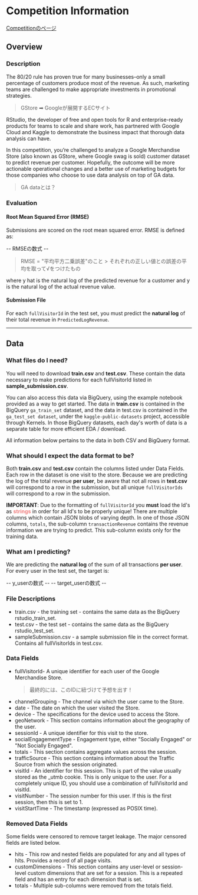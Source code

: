 # Competition Information
[Competitionのページ](https://www.kaggle.com/c/ga-customer-revenue-prediction)

## Overview

### Description
The 80/20 rule has proven true for many businesses–only a small percentage of customers produce most of the revenue. 
As such, marketing teams are challenged to make appropriate investments in promotional strategies.


> GStore
> ➡ Googleが展開するECサイト

RStudio, the developer of free and open tools for R and enterprise-ready products for teams to scale and share work, 
has partnered with Google Cloud and Kaggle to demonstrate the business impact that thorough data analysis can have.

In this competition, you’re challenged to analyze a Google Merchandise Store (also known as GStore, where Google swag is sold) 
customer dataset to predict revenue per customer. Hopefully, the outcome will be more actionable operational changes 
and a better use of marketing budgets for those companies who choose to use data analysis on top of GA data.
> GA dataとは？


### Evaluation

#### Root Mean Squared Error (RMSE)
Submissions are scored on the root mean squared error. RMSE is defined as:

-- RMSEの数式 --
> RMSE = "平均平方二乗誤差"のこと
    > それぞれの正しい値との誤差の平均を取って√をつけたもの

where y hat is the natural log of the predicted revenue for a customer and y is the natural log of the actual revenue value.

#### Submission File
For each `fullVisitorId` in the test set, you must predict the **natural log** of their total revenue in `PredictedLogRevenue`. 

***

## Data

### What files do I need?

You will need to download **train.csv** and **test.csv**. 
These contain the data necessary to make predictions for each fullVisitorId listed in **sample_submission.csv**.

You can also access this data via BigQuery, using the example notebook provided as a way to get started. 
The data in **train.csv** is contained in the BigQuery `ga_train_set` dataset, and the data in test.csv is contained in the `ga_test_set dataset`, 
under the `kaggle-public-datasets` project, accessible through Kernels. 
In those BigQuery datasets, each day's worth of data is a separate table for more efficient EDA / download.

All information below pertains to the data in both CSV and BigQuery format.


### What should I expect the data format to be?

Both **train.csv** and **test.csv** contain the columns listed under Data Fields. 
Each row in the dataset is one visit to the store. 
Because we are predicting the log of the total revenue **per user**, 
be aware that not all rows in **test.csv** will correspond to a row in the submission, but all unique `fullVisitorIds` will correspond to a row in the submission.

**IMPORTANT**: Due to the formatting of `fullVisitorId` you **must** load the Id's as **<font color="LightCoral">strings</font>** in order for all Id's to be properly unique!
There are multiple columns which contain JSON blobs of varying depth. 
In one of those JSON columns, `totals`, the sub-column `transactionRevenue` contains the revenue information we are trying to predict. 
This sub-column exists only for the training data.


### What am I predicting?
We are predicting the **natural log** of the sum of all transactions **per user**. For every user in the test set, the target is:

-- y_userの数式 --
-- target_userの数式 --


### File Descriptions
* train.csv - the training set - contains the same data as the BigQuery rstudio_train_set.
* test.csv - the test set - contains the same data as the BigQuery rstudio_test_set.
* sampleSubmission.csv - a sample submission file in the correct format. Contains all fullVisitorIds in test.csv.


### Data Fields
* fullVisitorId- A unique identifier for each user of the Google Merchandise Store.
    > 最終的には、このIDに紐づけて予想を出す！
* channelGrouping - The channel via which the user came to the Store.
* date - The date on which the user visited the Store.
* device - The specifications for the device used to access the Store.
* geoNetwork - This section contains information about the geography of the user.
* sessionId - A unique identifier for this visit to the store.
* socialEngagementType - Engagement type, either "Socially Engaged" or "Not Socially Engaged".
* totals - This section contains aggregate values across the session.
* trafficSource - This section contains information about the Traffic Source from which the session originated.
* visitId - An identifier for this session. This is part of the value usually stored as the _utmb cookie. This is only unique to the user. For a completely unique ID, you should use a combination of fullVisitorId and visitId.
* visitNumber - The session number for this user. If this is the first session, then this is set to 1.
* visitStartTime - The timestamp (expressed as POSIX time).


### Removed Data Fields
Some fields were censored to remove target leakage. The major censored fields are listed below.

* hits - This row and nested fields are populated for any and all types of hits. Provides a record of all page visits.
* customDimensions - This section contains any user-level or session-level custom dimensions that are set for a session. This is a repeated field and has an entry for each dimension that is set.
* totals - Multiple sub-columns were removed from the totals field.